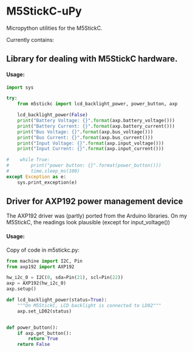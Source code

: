# M5StickC-uPy

Micropython utilities for the M5StickC.

Currently contains:

## Library for dealing with M5StickC hardware.


#### Usage:

```python
import sys

try:
    from m5stickc import lcd_backlight_power, power_button, axp

    lcd_backlight_power(False)
    print("Battery Voltage: {}".format(axp.battery_voltage()))
    print("Battery Current: {}".format(axp.battery_current()))
    print("Bus Voltage: {}".format(axp.bus_voltage()))
    print("Bus Current: {}".format(axp.bus_current()))
    print("Input Voltage: {}".format(axp.input_voltage()))
    print("Input Current: {}".format(axp.input_current()))

#    while True:
#        print("power button: {}".format(power_button()))
#        time.sleep_ms(100)
except Exception as e:
    sys.print_exception(e)
```

## Driver for AXP192 power management device

The AXP192 driver was (partly) ported from the Arduino libraries.
On my M5StickC, the readings look plausible (except for input_voltage())

#### Usage:

Copy of code in m5stickc.py:

```python
from machine import I2C, Pin
from axp192 import AXP192

hw_i2c_0 = I2C(0, sda=Pin(21), scl=Pin(22))
axp = AXP192(hw_i2c_0)
axp.setup()

def lcd_backlight_power(status=True):
    """On M5StickC, LCD backlight is connected to LD02"""
    axp.set_LD02(status)


def power_button():
    if axp.get_button():
        return True
    return False

```
